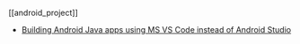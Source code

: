 [[android_project]]

- [Building Android Java apps using MS VS Code instead of Android Studio](https://www.linkedin.com/pulse/building-android-apps-using-microsofts-vs-code-instead-saamer-mansoor)
